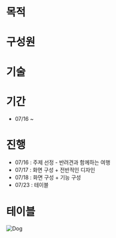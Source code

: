 # 목적

# 구성원

# 기술

# 기간
- 07/16 ~

# 진행
- 07/16 : 주제 선정 - 반려견과 함께하는 여행
- 07/17 : 화면 구성 + 전반적인 디자인
- 07/18 : 화면 구성 + 기능 구성
- 07/23 : 테이블

# 테이블
![Dog](https://github.com/user-attachments/assets/83570207-3219-4296-84f7-3e9417cf3a6c)
